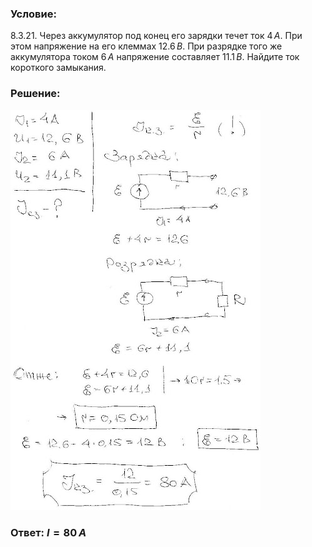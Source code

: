 ###  Условие: 

$8.3.21.$ Через аккумулятор под конец его зарядки течет ток $4 \,А$. При этом напряжение на его клеммах $12.6 \,В$. При разрядке того же аккумулятора током $6 \,А$ напряжение составляет $11.1 \,В$. Найдите ток короткого замыкания. 

###  Решение: 

![|400x640, 67%](../../img/8.3.21/1.jpg) 

###  Ответ: $I = 80 \,А$ 
